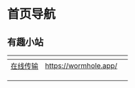 # 首页导航

## 有趣小站



<table><thead><tr><th align="center"></th><th data-type="content-ref"></th><th align="center"></th></tr></thead><tbody><tr><td align="center"><a href="http://127.0.0.1:5000/s/pPjE2Yo96ZMQA3VnPN2g/">在线传输</a></td><td><a href="https://wormhole.app/">https://wormhole.app/</a></td><td align="center"></td></tr><tr><td align="center"></td><td></td><td align="center"></td></tr><tr><td align="center"></td><td></td><td align="center"></td></tr><tr><td align="center"></td><td></td><td align="center"></td></tr></tbody></table>
